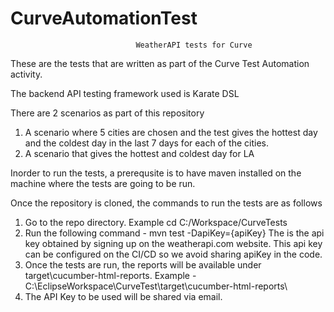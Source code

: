 # CurveAutomationTest
                                WeatherAPI tests for Curve
These are the tests that are written as part of the Curve Test Automation activity.

The backend API testing framework used is Karate DSL

There are 2 scenarios as part of this repository

1. A scenario where 5 cities are chosen and the test gives the hottest day and the coldest day in the last 7 days for each of the cities.
2. A scenario that gives the hottest and coldest day for LA

Inorder to run the tests, a prerequsite is to have maven installed on the machine where the tests are going to be run.

Once the repository is cloned, the commands to run the tests are as follows

1. Go to the repo directory. Example cd C:/Workspace/CurveTests
2. Run the following command - mvn test -DapiKey={apiKey}
   The<apiKey> is the api key obtained by signing up on the weatherapi.com website. This api key can be configured on the CI/CD so we avoid    sharing apiKey in the code.
3. Once the tests are run, the reports will be available under target\cucumber-html-reports. 
   Example - C:\EclipseWorkspace\CurveTest\target\cucumber-html-reports\  
4. The API Key to be used will be shared via email.
